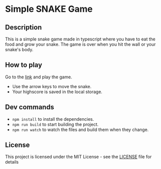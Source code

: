 # Simple SNAKE Game
## Description
This is a simple snake game made in typescript where you have to eat the food and grow your snake. The game is over when you hit the wall or your snake's body.
## How to play
Go to the [link](https://guillaumemck.github.io/Snake/) and play the game.
- Use the arrow keys to move the snake.
- Your highscore is saved in the local storage.
## Dev commands
- `npm install` to install the dependencies.
- `npm run build` to start building the project.
- `npm run watch` to watch the files and build them when they change.
## License
This project is licensed under the MIT License - see the [LICENSE](LICENSE) file for details
